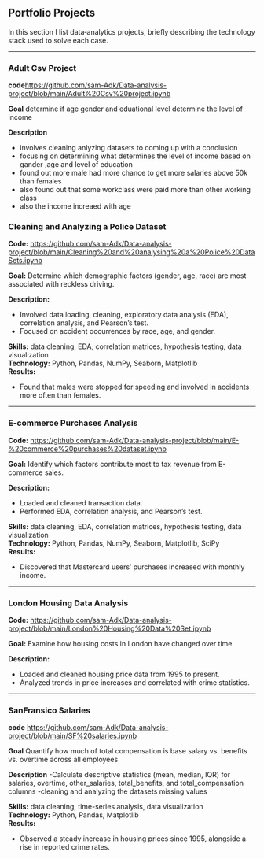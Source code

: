 
## Portfolio Projects

In this section I list data‐analytics projects, briefly describing the technology stack used to solve each case.

---

### Adult Csv Project

**code**https://github.com/sam-Adk/Data-analysis-project/blob/main/Adult%20Csv%20project.ipynb

**Goal** determine if age gender and eduational level determine the level of income

**Description**
- involves cleaning anlyzing datasets to coming up with a conclusion
- focusing on determining what determines the level of income based on gander ,age and level of education
- found out  more male  had more chance to get more salaries above 50k than females
- also found out that some workclass were paid more than other working class
- also the income increaed with age


### Cleaning and Analyzing a Police Dataset

**Code:** https://github.com/sam-Adk/Data-analysis-project/blob/main/Cleaning%20and%20analysing%20a%20Police%20DataSets.ipynb

**Goal:** Determine which demographic factors (gender, age, race) are most associated with reckless driving.

**Description:**  
- Involved data loading, cleaning, exploratory data analysis (EDA), correlation analysis, and Pearson’s test.  
- Focused on accident occurrences by race, age, and gender.

**Skills:** data cleaning, EDA, correlation matrices, hypothesis testing, data visualization  
**Technology:** Python, Pandas, NumPy, Seaborn, Matplotlib  
**Results:**  
- Found that males were stopped for speeding and involved in accidents more often than females.

---

### E-commerce Purchases Analysis

**Code:** https://github.com/sam-Adk/Data-analysis-project/blob/main/E-%20commerce%20purchases%20dataset.ipynb

**Goal:** Identify which factors contribute most to tax revenue from E-commerce sales.

**Description:**  
- Loaded and cleaned transaction data.  
- Performed EDA, correlation analysis, and Pearson’s test.

**Skills:** data cleaning, EDA, correlation matrices, hypothesis testing, data visualization  
**Technology:** Python, Pandas, NumPy, Seaborn, Matplotlib, SciPy  
**Results:**  
- Discovered that Mastercard users’ purchases increased with monthly income.

---

### London Housing Data Analysis

**Code:**   https://github.com/sam-Adk/Data-analysis-project/blob/main/London%20Housing%20Data%20Set.ipynb

**Goal:** Examine how housing costs in London have changed over time.

**Description:**  
- Loaded and cleaned housing price data from 1995 to present.  
- Analyzed trends in price increases and correlated with crime statistics.


---

### SanFransico Salaries

**code** https://github.com/sam-Adk/Data-analysis-project/blob/main/SF%20salaries.ipynb

**Goal**  Quantify how much of total compensation is base salary vs. benefits vs. overtime across all employees

**Description**
-Calculate descriptive statistics (mean, median, IQR) for salaries, overtime, other_salaries, total_benefits, and total_compensation columns 
-cleaning and analyzing the datasets missing values
















**Skills:** data cleaning, time-series analysis, data visualization  
**Technology:** Python, Pandas, Matplotlib  
**Results:**  
- Observed a steady increase in housing prices since 1995, alongside a rise in reported crime rates.
